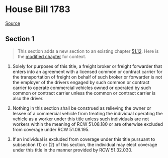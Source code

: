 # House Bill 1783

[Source](http://lawfilesext.leg.wa.gov/biennium/2021-22/Xml/Bills/House%20Bills/1783.xml)
## Section 1
> This section adds a new section to an existing chapter [51.12](/rcw/51_industrial_insurance/51.12_employments_and_occupations_covered.md). Here is the [modified chapter](rcw/51_industrial_insurance/51.12_employments_and_occupations_covered.md) for context.

1. Solely for purposes of this title, a freight broker or freight forwarder that enters into an agreement with a licensed common or contract carrier for the transportation of freight on behalf of such broker or forwarder is not the employer of the drivers engaged by such common or contract carrier to operate commercial vehicles owned or operated by such common or contract carrier unless the common or contract carrier is also the driver.

2. Nothing in this section shall be construed as relieving the owner or lessee of a commercial vehicle from treating the individual operating the vehicle as a worker under this title unless such individuals are not workers within the meaning of RCW 51.08.180 or are otherwise excluded from coverage under RCW 51.08.195.

3. If an individual is excluded from coverage under this title pursuant to subsection (1) or (2) of this section, the individual may elect coverage under this title in the manner provided by RCW 51.32.030.


